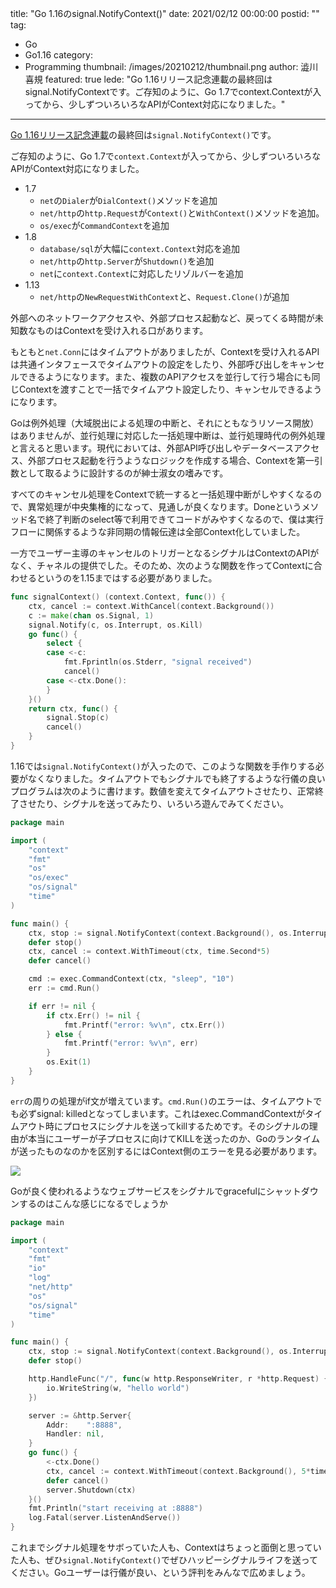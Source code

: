 title: "Go 1.16のsignal.NotifyContext()"
date: 2021/02/12 00:00:00
postid: ""
tag:
  - Go
  - Go1.16
category:
  - Programming
thumbnail: /images/20210212/thumbnail.png
author: 澁川喜規
featured: true
lede: "Go 1.16リリース記念連載の最終回はsignal.NotifyContextです。ご存知のように、Go 1.7でcontext.Contextが入ってから、少しずついろいろなAPIがContext対応になりました。"
---
[Go 1.16リリース記念連載](https://future-architect.github.io/articles/20210207/)の最終回は`signal.NotifyContext()`です。



ご存知のように、Go 1.7で`context.Context`が入ってから、少しずついろいろなAPIがContext対応になりました。

* 1.7
    * `net`の`Dialer`が`DialContext()`メソッドを追加
    * `net/http`の`http.Request`が`Context()`と`WithContext()`メソッドを追加。
    * `os/exec`が`CommandContext`を追加
* 1.8
    * `database/sql`が大幅に`context.Context`対応を追加
    * `net/http`の`http.Server`が`Shutdown()`を追加
    * `net`に`context.Context`に対応したリゾルバーを追加
* 1.13
    *  `net/http`の`NewRequestWithContext`と、`Request.Clone()`が追加

外部へのネットワークアクセスや、外部プロセス起動など、戻ってくる時間が未知数なものはContextを受け入れる口があります。

もともと`net.Conn`にはタイムアウトがありましたが、Contextを受け入れるAPIは共通インタフェースでタイムアウトの設定をしたり、外部呼び出しをキャンセルできるようになります。また、複数のAPIアクセスを並行して行う場合にも同じContextを渡すことで一括でタイムアウト設定したり、キャンセルできるようになります。

Goは例外処理（大域脱出による処理の中断と、それにともなうリソース開放）はありませんが、並行処理に対応した一括処理中断は、並行処理時代の例外処理と言えると思います。現代においては、外部API呼び出しやデータベースアクセス、外部プロセス起動を行うようなロジックを作成する場合、Contextを第一引数として取るように設計するのが紳士淑女の嗜みです。

すべてのキャンセル処理をContextで統一すると一括処理中断がしやすくなるので、異常処理が中央集権的になって、見通しが良くなります。Doneというメソッド名で終了判断のselect等で利用できてコードがみやすくなるので、僕は実行フローに関係するような非同期の情報伝達は全部Context化していました。

一方でユーザー主導のキャンセルのトリガーとなるシグナルはContextのAPIがなく、チャネルの提供でした。そのため、次のような関数を作ってContextに合わせるというのを1.15まではする必要がありました。

```go 1.15まででシグナルをContext化
func signalContext() (context.Context, func()) {
	ctx, cancel := context.WithCancel(context.Background())
	c := make(chan os.Signal, 1)
	signal.Notify(c, os.Interrupt, os.Kill)
	go func() {
		select {
		case <-c:
			fmt.Fprintln(os.Stderr, "signal received")
			cancel()
		case <-ctx.Done():
		}
	}()
	return ctx, func() {
		signal.Stop(c)
		cancel()
	}
}
```

1.16では`signal.NotifyContext()`が入ったので、このような関数を手作りする必要がなくなりました。タイムアウトでもシグナルでも終了するような行儀の良いプログラムは次のように書けます。数値を変えてタイムアウトさせたり、正常終了させたり、シグナルを送ってみたり、いろいろ遊んでみてください。

```go
package main

import (
	"context"
	"fmt"
	"os"
	"os/exec"
	"os/signal"
	"time"
)

func main() {
	ctx, stop := signal.NotifyContext(context.Background(), os.Interrupt)
	defer stop()
	ctx, cancel := context.WithTimeout(ctx, time.Second*5)
	defer cancel()

	cmd := exec.CommandContext(ctx, "sleep", "10")
	err := cmd.Run()

	if err != nil {
		if ctx.Err() != nil {
			fmt.Printf("error: %v\n", ctx.Err())
		} else {
			fmt.Printf("error: %v\n", err)
		}
		os.Exit(1)
	}
}
```

`err`の周りの処理がif文が増えています。`cmd.Run()`のエラーは、タイムアウトでも必ずsignal: killedとなってしまいます。これはexec.CommandContextがタイムアウト時にプロセスにシグナルを送ってkillするためです。そのシグナルの理由が本当にユーザーが子プロセスに向けてKILLを送ったのか、Goのランタイムが送ったものなのかを区別するにはContext側のエラーを見る必要があります。

![](/images/20210212/contxt-cancel.png)

Goが良く使われるようなウェブサービスをシグナルでgracefulにシャットダウンするのはこんな感じになるでしょうか

```go
package main

import (
	"context"
	"fmt"
	"io"
	"log"
	"net/http"
	"os"
	"os/signal"
	"time"
)

func main() {
	ctx, stop := signal.NotifyContext(context.Background(), os.Interrupt)
	defer stop()

	http.HandleFunc("/", func(w http.ResponseWriter, r *http.Request) {
		io.WriteString(w, "hello world")
	})

	server := &http.Server{
		Addr:    ":8888",
		Handler: nil,
	}
	go func() {
		<-ctx.Done()
		ctx, cancel := context.WithTimeout(context.Background(), 5*time.Second)
		defer cancel()
		server.Shutdown(ctx)
	}()
	fmt.Println("start receiving at :8888")
	log.Fatal(server.ListenAndServe())
}
```

これまでシグナル処理をサボっていた人も、Contextはちょっと面倒と思っていた人も、ぜひ`signal.NotifyContext()`でぜひハッピーシグナルライフを送ってください。Goユーザーは行儀が良い、という評判をみんなで広めましょう。
